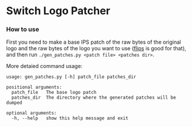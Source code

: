 # Switch Logo Patcher

### How to use

First you need to make a base IPS patch of the raw bytes of the original logo and the raw bytes of the logo you want to use ([flips](https://github.com/Alcaro/Flips) is good for that), and then run `./gen_patches.py <patch file> <patches dir>`.

More detaied command usage:

```
usage: gen_patches.py [-h] patch_file patches_dir

positional arguments:
  patch_file   The base logo patch
  patches_dir  The directory where the generated patches will be dumped

optional arguments:
  -h, --help   show this help message and exit
```